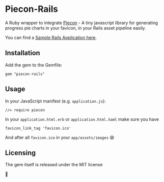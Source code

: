 # Piecon-Rails

A Ruby wrapper to integrate [Piecon](https://github.com/lipka/piecon) - A tiny javascript library for generating progress pie charts in your favicon, in your Rails asset pipeline easily.

You can find a [Sample Rails Application here](http://morning-bayou-5775.herokuapp.com).

## Installation

Add the gem to the Gemfile:

    gem "piecon-rails"    

## Usage

In your JavaScript manifest (e.g. `application.js`):

    //= require piecon


In your `application.html.erb` or `application.html.haml` make sure you have

    favicon_link_tag 'favicon.ico'
    
And after all `favicon.ico` in your `app/assets/images` :smile:

## Licensing


The gem itself is released under the MIT license

:pray:
